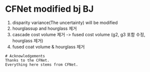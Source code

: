 # CFNet modified bj BJ 
1. disparity variance(The uncertainty) will be modified
2. hourglassup and hourglass 제거 
3. cascade cost volume 제거 -> fused cost volume (g2, g3 포함 수정, hourglass 제거)
4. fused coat volume & hourglass 제거

```
# Acknowledgements
Thanks to the CFNet.
Everything here stems from CFNet.
